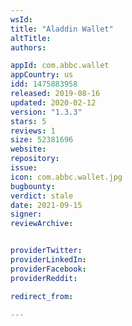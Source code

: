 ```yaml
---
wsId: 
title: "Aladdin Wallet"
altTitle: 
authors:

appId: com.abbc.wallet
appCountry: us
idd: 1475883958
released: 2019-08-16
updated: 2020-02-12
version: "1.3.3"
stars: 5
reviews: 1
size: 52381696
website: 
repository: 
issue: 
icon: com.abbc.wallet.jpg
bugbounty: 
verdict: stale
date: 2021-09-15
signer: 
reviewArchive:


providerTwitter: 
providerLinkedIn: 
providerFacebook: 
providerReddit: 

redirect_from:

---
```



